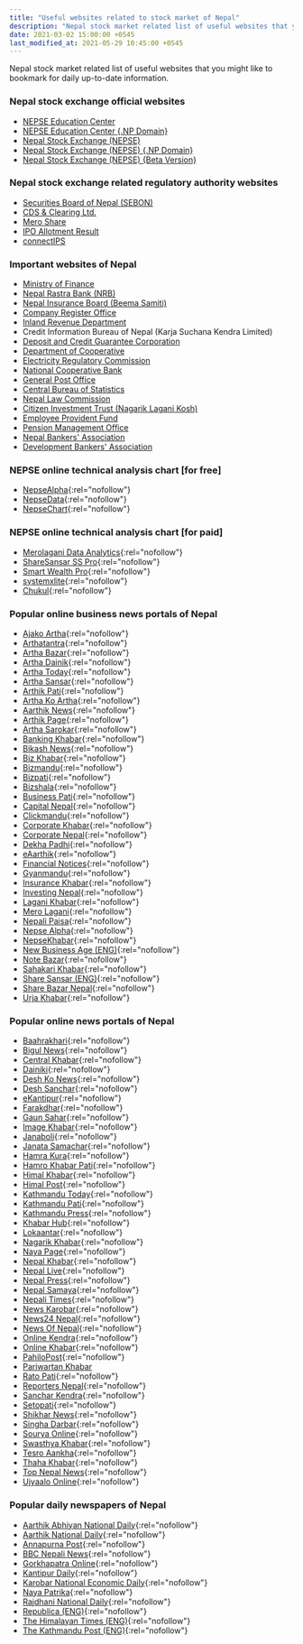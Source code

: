 ```yaml
---
title: "Useful websites related to stock market of Nepal"
description: "Nepal stock market related list of useful websites that you might like to bookmark for daily up-to-date information."
date: 2021-03-02 15:00:00 +0545
last_modified_at: 2021-05-29 10:45:00 +0545
---
```


Nepal stock market related list of useful websites that you might like to bookmark for daily up-to-date information.

### Nepal stock exchange official websites

- [NEPSE Education Center](http://www.nepalstock.com/education/)
- [NEPSE Education Center {.NP Domain}](http://www.nepalstock.com.np/education/)
- [Nepal Stock Exchange (NEPSE)](http://www.nepalstock.com/)
- [Nepal Stock Exchange (NEPSE) {.NP Domain}](http://www.nepalstock.com.np/)
- [Nepal Stock Exchange (NEPSE) {Beta Version}](https://newweb.nepalstock.com.np/)

### Nepal stock exchange related regulatory authority websites

- [Securities Board of Nepal (SEBON)](http://www.sebon.gov.np/)
- [CDS & Clearing Ltd.](https://cdsc.com.np/)
- [Mero Share](https://meroshare.cdsc.com.np/)
- [IPO Allotment Result](https://iporesult.cdsc.com.np/)
- [connectIPS](https://www.connectips.com/)

### Important websites of Nepal

- [Ministry of Finance](https://mof.gov.np/)
- [Nepal Rastra Bank (NRB)](https://www.nrb.org.np/)
- [Nepal Insurance Board (Beema Samiti)](https://nib.gov.np/)
- [Company Register Office](http://www.ocr.gov.np/)
- [Inland Revenue Department](https://ird.gov.np/)
- Credit Information Bureau of Nepal (Karja Suchana Kendra Limited)
- [Deposit and Credit Guarantee Corporation](https://dcgc.org.np/)
- [Department of Cooperative](http://deoc.gov.np/)
- [Electricity Regulatory Commission](http://erc.gov.np/)
- [National Cooperative Bank](https://ncbl.coop/)
- [General Post Office](http://gpo.gov.np/)
- [Central Bureau of Statistics](https://cbs.gov.np/)
- [Nepal Law Commission](http://www.lawcommission.gov.np/)
- [Citizen Investment Trust (Nagarik Lagani Kosh)](http://nlk.org.np/)
- [Employee Provident Fund](https://epfnepal.com.np/)
- [Pension Management Office](https://pension.gov.np/)
- [Nepal Bankers' Association](http://nepalbankers.com.np/)
- [Development Bankers' Association](https://dban.com.np/)

### NEPSE online technical analysis chart [for free]

- [NepseAlpha](https://nepsealpha.com/trading/chart){:rel="nofollow"}
- [NepseData](https://nepsedata.com/chart/){:rel="nofollow"}
- [NepseChart](https://chart.nepsechart.com/){:rel="nofollow"}

### NEPSE online technical analysis chart [for paid]

- [Merolagani Data Analytics](https://merolagani.com/ServiceDetails.aspx?ServiceId=1){:rel="nofollow"}
- [ShareSansar SS Pro](https://pro.sharesansar.com/){:rel="nofollow"}
- [Smart Wealth Pro](https://www.smartwealthpro.com/){:rel="nofollow"}
- [systemxlite](https://www.systemxlite.com/){:rel="nofollow"}
- [Chukul](https://chukul.com/){:rel="nofollow"}

### Popular online business news portals of Nepal

- [Ajako Artha](https://www.ajakoartha.com/){:rel="nofollow"}
- [Arthatantra](http://arthatantra.com/){:rel="nofollow"}
- [Artha Bazar](https://www.arthabazar.com/){:rel="nofollow"}
- [Artha Dainik](http://www.arthadainik.com/){:rel="nofollow"}
- [Artha Today](http://arthatoday.com/){:rel="nofollow"}
- [Artha Sansar](https://arthasansar.com/){:rel="nofollow"}
- [Arthik Pati](https://arthikpati.com/){:rel="nofollow"}
- [Artha Ko Artha](https://arthakoartha.com/){:rel="nofollow"}
- [Aarthik News](https://aarthiknews.com/){:rel="nofollow"}
- [Arthik Page](https://arthikpage.com/){:rel="nofollow"}
- [Artha Sarokar](https://www.arthasarokar.com/){:rel="nofollow"}
- [Banking Khabar](https://bankingkhabar.com/){:rel="nofollow"}
- [Bikash News](https://www.bikashnews.com/){:rel="nofollow"}
- [Biz Khabar](https://www.bizkhabar.com/){:rel="nofollow"}
- [Bizmandu](https://bizmandu.com/){:rel="nofollow"}
- [Bizpati](https://bizpati.com/){:rel="nofollow"}
- [Bizshala](https://www.bizshala.com/){:rel="nofollow"}
- [Business Pati](https://businesspati.com/){:rel="nofollow"}
- [Capital Nepal](https://www.capitalnepal.com/){:rel="nofollow"}
- [Clickmandu](https://clickmandu.com/){:rel="nofollow"}
- [Corporate Khabar](https://corporatekhabar.com/){:rel="nofollow"}
- [Corporate Nepal](https://corporatenepal.com/){:rel="nofollow"}
- [Dekha Padhi](https://www.dekhapadhi.com/){:rel="nofollow"}
- [eAarthik](https://www.eaarthik.com/){:rel="nofollow"}
- [Financial Notices](https://www.financialnotices.com/){:rel="nofollow"}
- [Gyanmandu](https://www.gyanmandu.com/){:rel="nofollow"}
- [Insurance Khabar](https://insurancekhabar.com/){:rel="nofollow"}
- [Investing Nepal](https://www.investingnepal.com/){:rel="nofollow"}
- [Lagani Khabar](https://laganikhabar.com/){:rel="nofollow"}
- [Mero Lagani](https://www.merolagani.com/){:rel="nofollow"}
- [Nepali Paisa](http://nepalipaisa.com/){:rel="nofollow"}
- [Nepse Alpha](https://www.nepsealpha.com/){:rel="nofollow"}
- [NepseKhabar](https://nepsekhabar.com/){:rel="nofollow"}
- [New Business Age (ENG)](https://www.newbusinessage.com/){:rel="nofollow"}
- [Note Bazar](https://notebazar.com/){:rel="nofollow"}
- [Sahakari Khabar](https://www.sahakarikhabar.com/){:rel="nofollow"}
- [Share Sansar (ENG)](https://www.sharesansar.com/){:rel="nofollow"}
- [Share Bazar Nepal](https://www.sharebazarnepal.com.np/){:rel="nofollow"}
- [Urja Khabar](https://www.urjakhabar.com/){:rel="nofollow"}

### Popular online news portals of Nepal

- [Baahrakhari](https://baahrakhari.com/){:rel="nofollow"}
- [Bigul News](https://bigulnews.com/){:rel="nofollow"}
- [Central Khabar](https://centralkhabar.com/){:rel="nofollow"}
- [Dainiki](https://www.dainiki.com/){:rel="nofollow"}
- [Desh Ko News](https://www.deshkonews.com/){:rel="nofollow"}
- [Desh Sanchar](https://deshsanchar.com/){:rel="nofollow"}
- [eKantipur](https://ekantipur.com/){:rel="nofollow"}
- [Farakdhar](https://farakdhar.com/){:rel="nofollow"}
- [Gaun Sahar](https://www.gaunsahar.com/){:rel="nofollow"}
- [Image Khabar](https://www.imagekhabar.com/){:rel="nofollow"}
- [Janaboli](https://www.janaboli.com/){:rel="nofollow"}
- [Janata Samachar](https://www.janatasamachar.com/){:rel="nofollow"}
- [Hamra Kura](https://hamrakura.com/){:rel="nofollow"}
- [Hamro Khabar Pati](http://hamrokhabarpati.com/){:rel="nofollow"}
- [Himal Khabar](https://www.himalkhabar.com/){:rel="nofollow"}
- [Himal Post](https://www.himalpost.com/){:rel="nofollow"}
- [Kathmandu Today](http://www.kathmandutoday.com/){:rel="nofollow"}
- [Kathmandu Pati](https://www.kathmandupati.com/){:rel="nofollow"}
- [Kathmandu Press](https://kathmandupress.com/){:rel="nofollow"}
- [Khabar Hub](https://www.khabarhub.com/){:rel="nofollow"}
- [Lokaantar](https://lokaantar.com/){:rel="nofollow"}
- [Nagarik Khabar](https://nagarikkhabar.com/){:rel="nofollow"}
- [Naya Page](https://www.nayapage.com/){:rel="nofollow"}
- [Nepal Khabar](https://nepalkhabar.com/){:rel="nofollow"}
- [Nepal Live](https://nepallive.com/){:rel="nofollow"}
- [Nepal Press](https://www.nepalpress.com/){:rel="nofollow"}
- [Nepal Samaya](https://www.nepalsamaya.com/){:rel="nofollow"}
- [Nepali Times](https://www.nepalitimes.com/){:rel="nofollow"}
- [News Karobar](https://www.newskarobar.com/){:rel="nofollow"}
- [News24 Nepal](https://www.news24nepal.tv/){:rel="nofollow"}
- [News Of Nepal](https://www.newsofnepal.com/){:rel="nofollow"}
- [Online Kendra](https://onlinekendra.com/){:rel="nofollow"}
- [Online Khabar](https://www.onlinekhabar.com/){:rel="nofollow"}
- [PahiloPost](https://pahilopost.com/){:rel="nofollow"}
- [Pariwartan Khabar](https://www.pariwartankhabar.com/)
- [Rato Pati](https://www.ratopati.com/){:rel="nofollow"}
- [Reporters Nepal](https://www.reportersnepal.com/){:rel="nofollow"}
- [Sanchar Kendra](https://sancharkendra.com/){:rel="nofollow"}
- [Setopati](https://www.setopati.com/){:rel="nofollow"}
- [Shikhar News](https://shikharnews.com/){:rel="nofollow"}
- [Singha Darbar](https://www.singhadarbar.com/){:rel="nofollow"}
- [Sourya Online](https://www.souryaonline.com/){:rel="nofollow"}
- [Swasthya Khabar](https://swasthyakhabar.com/){:rel="nofollow"}
- [Tesro Aankha](https://www.tesroaankha.com/){:rel="nofollow"}
- [Thaha Khabar](http://thahakhabar.com/){:rel="nofollow"}
- [Top Nepal News](http://www.topnepalnews.com/){:rel="nofollow"}
- [Ujyaalo Online](https://ujyaaloonline.com/){:rel="nofollow"}

### Popular daily newspapers of Nepal

- [Aarthik Abhiyan National Daily](https://www.abhiyandaily.com/){:rel="nofollow"}
- [Aarthik National Daily](https://www.aarthikdainik.com/){:rel="nofollow"}
- [Annapurna Post](http://annapurnapost.com/){:rel="nofollow"}
- [BBC Nepali News](https://www.bbc.com/nepali){:rel="nofollow"}
- [Gorkhapatra Online](https://gorkhapatraonline.com/){:rel="nofollow"}
- [Kantipur Daily](https://www.kantipurdaily.com/){:rel="nofollow"}
- [Karobar National Economic Daily](https://www.karobardaily.com/){:rel="nofollow"}
- [Naya Patrika](https://www.nayapatrikadaily.com/){:rel="nofollow"}
- [Rajdhani National Daily](https://rajdhanidaily.com/){:rel="nofollow"}
- [Republica (ENG)](https://myrepublica.nagariknetwork.com/){:rel="nofollow"}
- [The Himalayan Times (ENG)](https://thehimalayantimes.com/){:rel="nofollow"}
- [The Kathmandu Post (ENG)](https://kathmandupost.com/){:rel="nofollow"}
